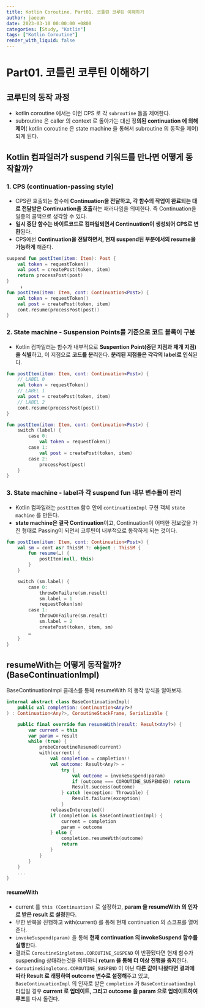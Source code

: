 ```yaml
---
title: Kotlin Coroutine. Part01. 코틀린 코루틴 이해하기
author: jaeeun
date: 2023-03-10 00:00:00 +0800
categories: [Study, "Kotlin"]
tags: ["Kotlin Coroutine"]
render_with_liquid: false
---
```


# Part01. 코틀린 코루틴 이해하기

## 코루틴의 동작 과정
- kotlin coroutine 에서는 이런 CPS 로 각 `subroutine` 들을 제어한다.
- subroutine 은 caller 의 context 로 돌아가는 대신 정**의된 continuation 에 의해 제어**( kotlin coroutine 은 state machine 을 통해서 subroutine 의 동작을 제어)되게 된다.

## Kotlin 컴파일러가 suspend 키워드를 만나면 어떻게 동작할까?

### 1. CPS (continuation-passing style)
- CPS란 호출되는 함수에 **Continuation을 전달하고, 각 함수의 작업이 완료되는 대로 전달받은 Continuation을 호출**하는 패러다임을 의미한다. 즉 Continuation을 일종의 콜백으로 생각할 수 있다.
- **일시 중단 함수는 바이트코드로 컴파일되면서 Continuation이 생성되어 CPS로 변환**된다.
- CPS에선 **Continuation을 전달하면서, 현재 suspend된 부분에서의 resume을 가능하게** 해준다.

```kotlin
suspend fun postItem(item: Item): Post {
    val token = requestToken()
    val post = createPost(token, item)
    return processPost(post)
}
     ↓ 
fun postItem(item: Item, cont: Continuation<Post>) { 
    val token = requestToken()
    val post = createPost(token, item)
    cont.resume(processPost(post))
}
```

### 2. State machine - Suspension Points를 기준으로 코드 블록이 구분
- Kotlin 컴파일러는 함수가 내부적으로 **Suspention Point(중단 지점과 재개 지점)을 식별**하고, 이 지점으로 **코드를 분리**한다. **분리된 지점들은 각각의 label로 인식**된다.

```kotlin
fun postItem(item: Item, cont: Continuation<Post>) { 
    // LABEL 0
    val token = requestToken()
    // LABEL 1
    val post = createPost(token, item)
    // LABEL 2
    cont.resume(processPost(post))
}
```

```kotlin
fun postItem(item: Item, cont: Continuation<Post>) {
    switch (label) {
        case 0:
            val token = requestToken()
        case 1:
            val post = createPost(token, item)
        case 2:
            processPost(post)
    }
}
```
### 3. State machine - label과 각 suspend fun 내부 변수들이 관리
- Kotlin 컴파일러는 `postItem` 함수 안에 `continuationImpl` 구현 객체 `state machine` 를 만든다.
- **state machine은 결국 Continuation**이고, Continuation이 어떠한 정보값을 가진 형태로 Passing이 되면서 코루틴이 내부적으로 동작하게 되는 것이다.
```kotlin
fun postItem(item: Item, cont: Continuation<Post>) {
    val sm = cont as? ThisSM ?: object : ThisSM {
        fun resume(…) {
            postItem(null, this)
        }
    }

    switch (sm.label) {
        case 0:
            throwOnFailure(sm.result)
            sm.label = 1
            requestToken(sm)
        case 1:
            throwOnFailure(sm.result)
            sm.label = 2
            createPost(token, item, sm)
        …
    }
}
```

## resumeWith는 어떻게 동작할까? (BaseContinuationImpl)
BaseContinuationImpl 클래스를 통해 resumeWith 의 동작 방식을 알아보자.
```kotlin
internal abstract class BaseContinuationImpl(
    public val completion: Continuation<Any?>?
) : Continuation<Any?>, CoroutineStackFrame, Serializable {

    public final override fun resumeWith(result: Result<Any?>) {
        var current = this
        var param = result
        while (true) {
            probeCoroutineResumed(current)
            with(current) {
                val completion = completion!!
                val outcome: Result<Any?> =
                    try {
                        val outcome = invokeSuspend(param)
                        if (outcome === COROUTINE_SUSPENDED) return
                        Result.success(outcome)
                    } catch (exception: Throwable) {
                        Result.failure(exception)
                    }
                releaseIntercepted()
                if (completion is BaseContinuationImpl) {
                    current = completion
                    param = outcome
                } else {
                    completion.resumeWith(outcome)
                    return
                }
            }
        }
    }
    ...
}
```
#### resumeWith
- current 를 `this (Continuation)` 로 설정하고, **param 을 resumeWith 의 인자로 받은 result 로 설정**한다.
- 무한 반복을 진행하고 with(current) 를 통해 현재 continuation 의 스코프를 열어준다.
- `invokeSuspend(param)` 을 통해 **현재 continuation 의 invokeSuspend 함수를 실행**한다.
- 결과로 `CoroutineSingletons.COROUTINE_SUSPEND` 이 반환됐다면 현재 함수가 suspending 상태라는것을 의미하니 **return 을 통해 더 이상 진행을 중지**한다.
- `CoroutineSingletons.COROUTINE_SUSPEND` 이 아닌 **다른 값이 나왔다면** **결과에 따라 Result<T> 로 래핑하여 outcome 변수로 설정해**주고 있고, `BaseContinuationImpl` 의 인자로 받은 `completion` 가 `BaseContinuationImpl` 타입일 경우 **current 로 업데이트, 그리고 outcome 을 param 으로 업데이트하여 루프**를 다시 돌린다.
